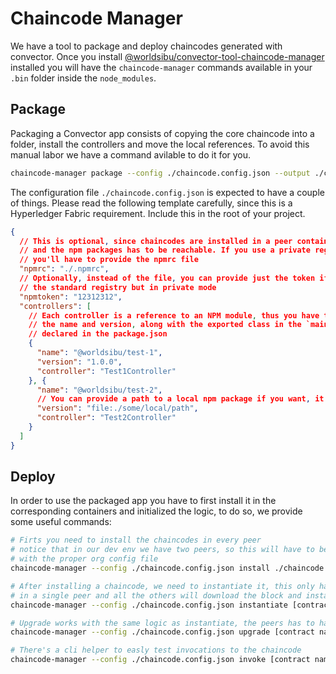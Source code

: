 # Chaincode Manager

We have a tool to package and deploy chaincodes generated with convector. Once you install [@worldsibu/convector-tool-chaincode-manager](https://www.npmjs.com/package/@worldsibu/convector-tool-chaincode-manager) installed you will have the `chaincode-manager` commands available in your `.bin` folder inside the `node_modules`.

## Package

Packaging a Convector app consists of copying the core chaincode into a folder, install the controllers and move the local references. To avoid this manual labor we have a command avilable to do it for you.

```bash
chaincode-manager package --config ./chaincode.config.json --output ./chaincode
```

The configuration file `./chaincode.config.json` is expected to have a couple of things. Please read the following template carefully, since this is a Hyperledger Fabric requirement. Include this in the root of your project.

```json
{
  // This is optional, since chaincodes are installed in a peer container
  // and the npm packages has to be reachable. If you use a private registry
  // you'll have to provide the npmrc file
  "npmrc": "./.npmrc",
  // Optionally, instead of the file, you can provide just the token if you use
  // the standard registry but in private mode
  "npmtoken": "12312312",
  "controllers": [
    // Each controller is a reference to an NPM module, thus you have to provide
    // the name and version, along with the exported class in the `main` file
    // declared in the package.json
    {
      "name": "@worldsibu/test-1",
      "version": "1.0.0",
      "controller": "Test1Controller"
    }, {
      "name": "@worldsibu/test-2",
      // You can provide a path to a local npm package if you want, it will be copied
      "version": "file:./some/local/path",
      "controller": "Test2Controller"
    }
  ]
}
```

## Deploy

In order to use the packaged app you have to first install it in the corresponding containers and initialized the logic, to do so, we provide some useful commands:

```bash
# Firts you need to install the chaincodes in every peer
# notice that in our dev env we have two peers, so this will have to be run two times
# with the proper org config file
chaincode-manager --config ./chaincode.config.json install ./chaincode [contract name] [contract version]

# After installing a chaincode, we need to instantiate it, this only has to happen
# in a single peer and all the others will download the block and instantiate automatically
chaincode-manager --config ./chaincode.config.json instantiate [contract name] [contract version]

# Upgrade works with the same logic as instantiate, the peers has to have the chaincode installed already
chaincode-manager --config ./chaincode.config.json upgrade [contract name] [contract version]

# There's a cli helper to easly test invocations to the chaincode
chaincode-manager --config ./chaincode.config.json invoke [contract name] [controller] [function] [...args]
```
